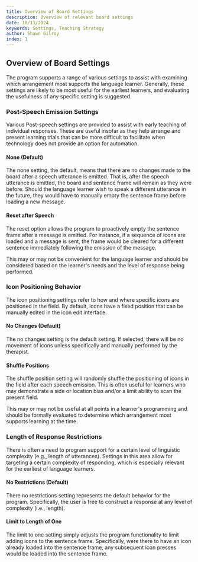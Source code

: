 ```yaml
---
title: Overview of Board Settings
description: Overview of relevant board settings
date: 10/13/2024
keywords: Settings, Teaching Strategy
author: Shawn Gilroy
index: 1
---
```


## Overview of Board Settings

The program supports a range of various settings to assist with examining which arrangement most supports the language learner. Generally, these settings are likely to be most useful for the earliest learners, and evaluating the usefulness of any specific setting is suggested.

### Post-Speech Emission Settings

Various Post-speech settings are provided to assist with early teaching of individual responses. These are useful insofar as they help arrange and present learning trials that can be more difficult to facilitate when technology does not provide an option for automation.

#### None (Default)

The none setting, the default, means that there are no changes made to the board after a speech utterance is emitted. That is, after the speech utterance is emitted, the board and sentence frame will remain as they were before. Should the language learner wish to speak a different utterance in the future, they would have to manually empty the sentence frame before loading a new message.

#### Reset after Speech

The reset option allows the program to proactively empty the sentence frame after a message is emitted. For instance, if a sequence of icons are loaded and a message is sent, the frame would be cleared for a different sentence immediately following the emission of the message.

This may or may not be convenient for the language learner and should be considered based on the learner's needs and the level of response being performed.

### Icon Positioning Behavior

The icon positioning settings refer to how and where specific icons are positioned in the field. By default, icons have a fixed position that can be manually edited in the icon edit interface.

#### No Changes (Default)

The no changes setting is the default setting. If selected, there will be no movement of icons unless specifically and manually performed by the therapist.

#### Shuffle Positions

The shuffle position setting will randomly shuffle the positioning of icons in the field after each speech emission. This is often useful for learners who may demonstrate a side or location bias and/or a limit ability to scan the present field.

This may or may not be useful at all points in a learner's programming and should be formally evaluated to determine which arrangement most supports learning at the time.

### Length of Response Restrictions

There is often a need to program support for a certain level of linguistic complexity (e.g., length of utterances). Settings in this area allow for targeting a certain complexity of responding, which is especially relevant for the earliest of language learners.

#### No Restrictions (Default)

There no restrictions setting represents the default behavior for the program. Specifically, the user is free to construct a response at any level of complexity (i.e., length).

#### Limit to Length of One

The limit to one setting simply adjusts the program functionality to limit adding icons to the sentence frame. Specifically, were there to have an icon already loaded into the sentence frame, any subsequent icon presses would be loaded into the sentence frame.
